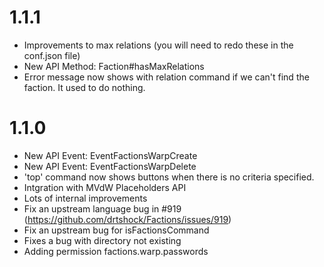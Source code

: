 # 1.1.1
* Improvements to max relations (you will need to redo these in the conf.json file)
* New API Method: Faction#hasMaxRelations
* Error message now shows with relation command if we can't find the faction. It used to do nothing.

# 1.1.0
* New API Event: EventFactionsWarpCreate
* New API Event: EventFactionsWarpDelete
* 'top' command now shows buttons when there is no criteria specified. 
* Intgration with MVdW Placeholders API
* Lots of internal improvements
* Fix an upstream language bug in #919 (https://github.com/drtshock/Factions/issues/919)
* Fix an upstream bug for isFactionsCommand
* Fixes a bug with directory not existing
* Adding permission factions.warp.passwords
